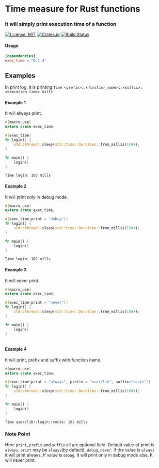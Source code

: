 # Time measure for Rust functions
### It will simply print execution time of a function

[![License: MIT](https://img.shields.io/badge/License-MIT-blue.svg)](https://opensource.org/licenses/MIT)
[![Crates.io](https://img.shields.io/crates/v/exec_time)](https://crates.io/crates/exec_time)
[![Build Status](https://travis-ci.org/AbrarNitk/exec_time.svg?branch=master)](https://travis-ci.org/AbrarNitk/exec_time)

#### Usage
```toml
[dependencies]
exec_time = "0.1.4"
```

## Examples
In print log, it is printing `Time <prefix>::<function_name>::<suffix>: <execution time> mills`

#### Example 1
It will always print.

```rust
#[macro_use]
extern crate exec_time;

#[exec_time]
fn login() {
    std::thread::sleep(std::time::Duration::from_millis(100));
}

fn main() {
    login()
}
```  

```text
Time login: 102 mills
```

#### Example 2
It will print only in debug mode.

```rust
#[macro_use]
extern crate exec_time;

#[exec_time(print = "debug")]
fn login() {
    std::thread::sleep(std::time::Duration::from_millis(100));
}

fn main() {
    login()
}
```  

```text
Time login: 102 mills
```

#### Example 3
It will never print.

```rust
#[macro_use]
extern crate exec_time;

#[exec_time(print = "never")]
fn login() {
    std::thread::sleep(std::time::Duration::from_millis(100));
}

fn main() {
    login()
}
```  

```text
```

#### Example 4
It will print, prefix and suffix with function name.

```rust
#[macro_use]
extern crate exec_time;

#[exec_time(print = "always", prefix = "user/lib", suffix="route")]
fn login() {
    std::thread::sleep(std::time::Duration::from_millis(100));
}

fn main() {
    login()
}
```  

```text
Time user/lib::login::route: 102 mills
```


### Note Point
Here `print`, `prefix` and `suffix` all are optional field. Default value of print is `always`.
`print` may be `always`(by default), `debug`, `never`. If the value is `always` it will print always.
If value is `debug`, It will print only in debug mode else, It will never print.